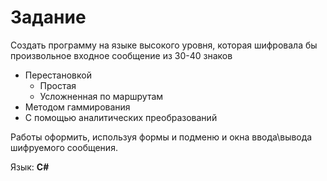 # Задание
Создать программу на языке высокого уровня, которая шифровала бы произвольное входное
сообщение из 30-40 знаков
- Перестановкой 
  - Простая
  - Усложненная по маршрутам
- Методом гаммирования
- С помощью аналитических преобразований

Работы оформить, используя формы и подменю и окна ввода\вывода шифруемого сообщения.

Язык: **C#**
